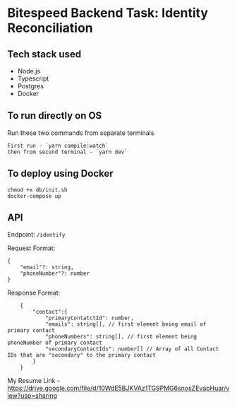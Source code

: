 # Bitespeed Backend Task: Identity Reconciliation

## Tech stack used

- Node.js
- Typescript
- Postgres
- Docker

## To run directly on OS

Run these two commands from separate terminals

```
First run - `yarn compile:watch`
then from second terminal - `yarn dev`
```

## To deploy using Docker

```
chmod +x db/init.sh
docker-compose up
```

## API

Endpoint: `/identify`

Request Format:
```tsx
{
	"email"?: string,
	"phoneNumber"?: number
}
```

Response Format:
```tsx
	{
		"contact":{
			"primaryContatctId": number,
			"emails": string[], // first element being email of primary contact
			"phoneNumbers": string[], // first element being phoneNumber of primary contact
			"secondaryContactIds": number[] // Array of all Contact IDs that are "secondary" to the primary contact
		}
	}
```

My Resume Link - https://drive.google.com/file/d/10WdE5BJKVAz1TG9PMG6snosZEvapHuar/view?usp=sharing
